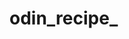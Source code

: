 # odin_recipe_
<!-- this is my first project in TOP and i am excited to use my knowledge of html and use it in a project.-->
